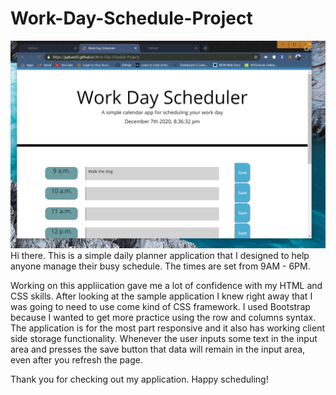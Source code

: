 # Work-Day-Schedule-Project
![planner screenshot](Planner-screenshot.JPG)
Hi there. This is a simple daily planner application that I designed to help anyone manage their busy schedule. The times are set from 9AM - 6PM.

Working on this appliication gave me a lot of confidence with my HTML and CSS skills. After looking at the sample application I knew right away that I was going to need to use come kind of CSS framework. I used Bootstrap because I wanted to get more practice using the row and columns syntax. The application is for the most part responsive and it also has working client side storage functionality. Whenever the user inputs some text in the input area and presses the save button that data will remain in the input area, even after you refresh the page.

Thank you for checking out my application. Happy scheduling!


